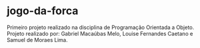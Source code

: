 # jogo-da-forca
 Primeiro projeto realizado na disciplina de Programação Orientada a Objeto. Projeto realizado por: Gabriel Macaúbas Melo, Louise Fernandes Caetano e Samuel de Moraes Lima.
